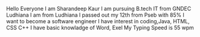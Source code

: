 Hello Everyone
I am Sharandeep Kaur
I am pursuing B.tech IT from GNDEC Ludhiana
I am from Ludhiana
I passed out my 12th from Pseb with 85% 
I want to become a software engineer 
I have interest in coding,Java, HTML, CSS
C++ 
I have basic knowladge of Word, Exel 
My Typing Speed is 55 wpm
